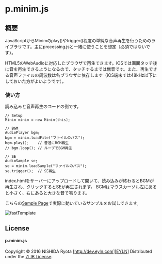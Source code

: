 # p.minim.js

## 概要

JavaScriptからMinimのplay()やtrigger()程度の単純な音声再生を行うためのライブラリです。主にprocessing.jsと一緒に使うことを想定（必須ではないです）。

HTML5のWebAudioに対応したブラウザで再生できます。iOSでは画面タッチ後に音を再生できるようになるので、タッチするまでは無音です。また、再生できる音声ファイルの周波数は各ブラウザに依存します（iOS端末では48kHz以下にしておいた方がよいようです）。


### 使い方

読み込みと音声再生のコードの例です。

	// Setup
	Minim minim = new Minim(this);

	// BGM
	AudioPlayer bgm;
	bgm = minim.loadFile("ファイルのパス");
	bgm.play();    // 普通にBGM再生
	// bgm.loop(); // ループでBGM再生

	// SE
	AudioSample se;
	se = minim.loadSample("ファイルのパス");
	se.trigger();  // SE再生

index.htmlをサーバーにアップロードして開いて、読み込みが終わるとBGMが再生され、クリックするとSEが再生されます。
BGMはマウスカーソル左にあると小さく、右にあると大きな音で鳴ります。

こちらの[Sample Page][Sample]で実際に動いているサンプルをお試しできます。

[Sample]: http://dev.eyln.com/GitHub/p.minim.js/

![fastTemplate](https://raw.github.com/wiki/nryota/p.minim.js/images/sample.png)


## License

#### p.minim.js

Copyright &copy; 2016 NISHIDA Ryota [http://dev.eyln.com][EYLN]
Distributed under the [ZLIB License][ZLIB].

[EYLN]: http://dev.eyln.com/
[ZLIB]: http://opensource.org/licenses/zlib
